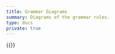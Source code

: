 ```yaml
---
title: Grammar Diagrams
summary: Diagrams of the grammar rules.
type: docs
private: true
---
```


{{<ebnf type="reference">}}